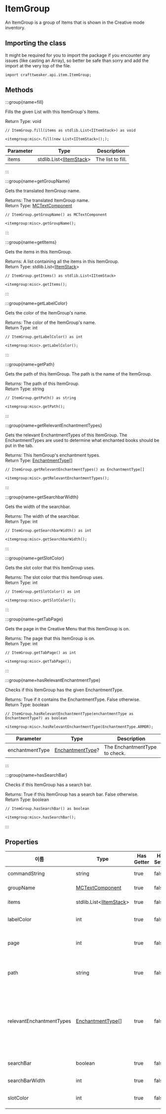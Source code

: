 # ItemGroup

An ItemGroup is a group of Items that is shown in the Creative mode inventory.

## Importing the class

It might be required for you to import the package if you encounter any issues (like casting an Array), so better be safe than sorry and add the import at the very top of the file.
```zenscript
import crafttweaker.api.item.ItemGroup;
```


## Methods

:::group{name=fill}

Fills the given List with this ItemGroup's Items.

Return Type: void

```zenscript
// ItemGroup.fill(items as stdlib.List<IItemStack>) as void

<itemgroup:misc>.fill(new List<IItemStack>(););
```

| Parameter | Type                                                                       | Description       |
| --------- | -------------------------------------------------------------------------- | ----------------- |
| items     | stdlib.List&lt;[IItemStack](/vanilla/api/items/IItemStack)&gt; | The list to fill. |


:::

:::group{name=getGroupName}

Gets the translated ItemGroup name.

Returns: The translated ItemGroup name.  
Return Type: [MCTextComponent](/vanilla/api/util/text/MCTextComponent)

```zenscript
// ItemGroup.getGroupName() as MCTextComponent

<itemgroup:misc>.getGroupName();
```

:::

:::group{name=getItems}

Gets the items in this ItemGroup.

Returns: A list containing all the items in this ItemGroup.  
Return Type: stdlib.List&lt;[IItemStack](/vanilla/api/items/IItemStack)&gt;

```zenscript
// ItemGroup.getItems() as stdlib.List<IItemStack>

<itemgroup:misc>.getItems();
```

:::

:::group{name=getLabelColor}

Gets the color of the ItemGroup's name.

Returns: The color of the ItemGroup's name.  
Return Type: int

```zenscript
// ItemGroup.getLabelColor() as int

<itemgroup:misc>.getLabelColor();
```

:::

:::group{name=getPath}

Gets the path of this ItemGroup. The path is the name of the ItemGroup.

Returns: The path of this ItemGroup.  
Return Type: string

```zenscript
// ItemGroup.getPath() as string

<itemgroup:misc>.getPath();
```

:::

:::group{name=getRelevantEnchantmentTypes}

Gets the relevant EnchantmentTypes of this ItemGroup. The EnchantmentTypes are used to determine what enchanted books should be put in the tab.

Returns: This ItemGroup's enchantment types.  
Return Type: [EnchantmentType](/vanilla/api/enchantment/EnchantmentType)[]

```zenscript
// ItemGroup.getRelevantEnchantmentTypes() as EnchantmentType[]

<itemgroup:misc>.getRelevantEnchantmentTypes();
```

:::

:::group{name=getSearchbarWidth}

Gets the width of the searchbar.

Returns: The width of the searchbar.  
Return Type: int

```zenscript
// ItemGroup.getSearchbarWidth() as int

<itemgroup:misc>.getSearchbarWidth();
```

:::

:::group{name=getSlotColor}

Gets the slot color that this ItemGroup uses.

Returns: The slot color that this ItemGroup uses.  
Return Type: int

```zenscript
// ItemGroup.getSlotColor() as int

<itemgroup:misc>.getSlotColor();
```

:::

:::group{name=getTabPage}

Gets the page in the Creative Menu that this ItemGroup is on.

Returns: The page that this ItemGroup is on.  
Return Type: int

```zenscript
// ItemGroup.getTabPage() as int

<itemgroup:misc>.getTabPage();
```

:::

:::group{name=hasRelevantEnchantmentType}

Checks if this ItemGroup has the given EnchantmentType.

Returns: True if it contains the EnchantmentType. False otherwise.  
Return Type: boolean

```zenscript
// ItemGroup.hasRelevantEnchantmentType(enchantmentType as EnchantmentType?) as boolean

<itemgroup:misc>.hasRelevantEnchantmentType(EnchantmentType.ARMOR);
```

| Parameter       | Type                                                         | Description                   |
| --------------- | ------------------------------------------------------------ | ----------------------------- |
| enchantmentType | [EnchantmentType](/vanilla/api/enchantment/EnchantmentType)? | The EnchantmentType to check. |


:::

:::group{name=hasSearchBar}

Checks if this ItemGroup has a search bar.

Returns: True if this ItemGroup has a search bar. False otherwise.  
Return Type: boolean

```zenscript
// ItemGroup.hasSearchBar() as boolean

<itemgroup:misc>.hasSearchBar();
```

:::


## Properties

| 이름                       | Type                                                                       | Has Getter | Has Setter | Description                                                                                                                                                   |
| ------------------------ | -------------------------------------------------------------------------- | ---------- | ---------- | ------------------------------------------------------------------------------------------------------------------------------------------------------------- |
| commandString            | string                                                                     | true       | false      | No Description Provided                                                                                                                                       |
| groupName                | [MCTextComponent](/vanilla/api/util/text/MCTextComponent)                  | true       | false      | Gets the translated ItemGroup name.                                                                                                                           |
| items                    | stdlib.List&lt;[IItemStack](/vanilla/api/items/IItemStack)&gt; | true       | false      | Gets the items in this ItemGroup.                                                                                                                             |
| labelColor               | int                                                                        | true       | false      | Gets the color of the ItemGroup's name.                                                                                                                       |
| page                     | int                                                                        | true       | false      | Gets the page in the Creative Menu that this ItemGroup is on.                                                                                                 |
| path                     | string                                                                     | true       | false      | Gets the path of this ItemGroup. <br />  The path is the name of the ItemGroup.                                                                         |
| relevantEnchantmentTypes | [EnchantmentType](/vanilla/api/enchantment/EnchantmentType)[]              | true       | false      | Gets the relevant EnchantmentTypes of this ItemGroup. <br />  The EnchantmentTypes are used to determine what enchanted books should be put in the tab. |
| searchBar                | boolean                                                                    | true       | false      | Checks if this ItemGroup has a search bar.                                                                                                                    |
| searchBarWidth           | int                                                                        | true       | false      | Gets the width of the searchbar.                                                                                                                              |
| slotColor                | int                                                                        | true       | false      | Gets the slot color that this ItemGroup uses.                                                                                                                 |

